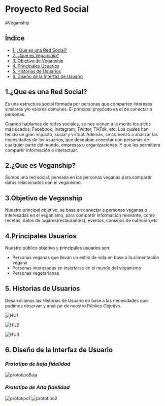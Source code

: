 # Proyecto Red Social

#Veganship

## Índice

* [1. ¿Que es una Red Social?](#1-¿que-es-una-red-social?)
* [2. ¿Que es Veganship?](#2-¿que-es-veganship?)
* [3. Objetivo de Veganship](#3-objetivos-de-veganship)
* [4. Principales Usuarios](#4-principales-usuarios)
* [5. Historias de Usuarios](#5-historias-de-usuarios)
* [6. Diseño de la Interfaz de Usuario](#6-diseño-de-la-interfaz-de-usuario)

## 1.¿Que es una Red Social?

Es una estructura social formada por personas que comparten intereses similares y/o valores comunes. El principal propósito es el de conectar a personas.

Cuando hablamos de redes sociales, se nos vienen a la mente los sitios más usados, Facebook, Instagram, Twitter, TikTok, etc. Los cuales han tenido un gran impacto, social y virtual.
Además, se comenzó a analizar las necesidades de los usuarios, que deseaban conectar con personas de cualquier parte del mundo, empresas u organizaciones. Y que les permitiera compartir información e interactuar.

## 2.¿Que es Veganship?

Somos una red social, pensada en las personas veganas para compartir datos relacionados con el veganismo. 

## 3.Objetivo de Veganship

Nuestro principal objetivo, se basa en conectar a personas veganas o interesadas en el veganismo, para compartir información relevante, como recetas, datos de lugares(restaurantes), eventos, consejos de nutrición,etc.

## 4.Principales Usuarios

Nuestro público objetivo y principales usuarios son:
* Personas veganas que llevan un estilo de vida en base a la alimentación vegana
* Personas interesadas en insertarse en el mundo del veganismo
* Personas vegetarianas
 
 ## 5. Historias de Usuarios

Desarrollamos las Historias de Usuario en base a las necesidades que pudimos observar y analizar de nuestro Público Objetivo.

![HU1](src/img/HU1.png)

![HU2](src/img/HU2.png)

![HU3](src/img/HU3.png)

## 6. Diseño de la Interfaz de Usuario

### ***Prototipo de baja fidelidad***

![prototipoBaja](src/img/prototipoBaja.png)

### ***Prototipo de Alta fidelidad***

![prototipo1](src/img/prototipo1.png)
![prototipo2](src/img/prototipo2.png)
